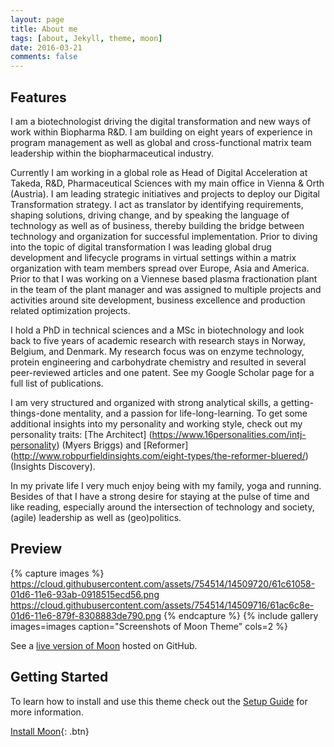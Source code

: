 ```yaml
---
layout: page
title: About me
tags: [about, Jekyll, theme, moon]
date: 2016-03-21
comments: false
---
```


## Features
I am a biotechnologist driving the digital transformation and new ways of work within Biopharma R&D. I am building on eight years of experience in program management as well as global and cross-functional matrix team leadership within the biopharmaceutical industry. 

Currently I am working in a global role as Head of Digital Acceleration at Takeda, R&D, Pharmaceutical Sciences with my main office in Vienna & Orth (Austria). I am leading strategic initiatives and projects to deploy our Digital Transformation strategy. I act as translator by identifying requirements, shaping solutions, driving change, and by speaking the language of technology as well as of business, thereby building the bridge between technology and organization for successful implementation.
Prior to diving into the topic of digital transformation I was leading global drug development and lifecycle programs in virtual settings within a matrix organization with team members spread over Europe, Asia and America. Prior to that I was working on a Viennese based plasma fractionation plant in the team of the plant manager and was assigned to multiple projects and activities around site development, business excellence and production related optimization projects. 

I hold a PhD in technical sciences and a MSc in biotechnology and look back to five years of academic research with research stays in Norway, Belgium, and Denmark. My research focus was on enzyme technology, protein engineering and carbohydrate chemistry and resulted in several peer-reviewed articles and one patent. 
See my Google Scholar page for a full list of publications.


I am very structured and organized with strong analytical skills, a getting-things-done mentality, and a passion for life-long-learning. To get some additional insights into my personality and working style, check out my personality traits: [The Architect] (https://www.16personalities.com/intj-personality) (Myers Briggs) and [Reformer] (http://www.robpurfieldinsights.com/eight-types/the-reformer-bluered/) (Insights Discovery). 


In my private life I very much enjoy being with my family, yoga and running. Besides of that I have a strong desire for staying at the pulse of time and like reading, especially around the intersection of technology and society, (agile) leadership as well as (geo)politics.



## Preview

{% capture images %}
    https://cloud.githubusercontent.com/assets/754514/14509720/61c61058-01d6-11e6-93ab-0918515ecd56.png
    https://cloud.githubusercontent.com/assets/754514/14509716/61ac6c8e-01d6-11e6-879f-8308883de790.png
{% endcapture %}
{% include gallery images=images caption="Screenshots of Moon Theme" cols=2 %}

See a [live version of Moon](http://taylantatli.github.io/Moon) hosted on GitHub.

## Getting Started

To learn how to install and use this theme check out the [Setup Guide](http://taylantatli.me/Moon/moon-theme/) for more information.
      
[Install Moon](https://github.com/TaylanTatli/Moon){: .btn}

